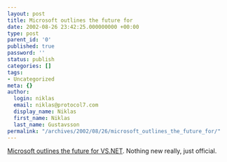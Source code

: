 ```yaml
---
layout: post
title: Microsoft outlines the future for
date: 2002-08-26 23:42:25.000000000 +00:00
type: post
parent_id: '0'
published: true
password: ''
status: publish
categories: []
tags:
- Uncategorized
meta: {}
author:
  login: niklas
  email: niklas@protocol7.com
  display_name: Niklas
  first_name: Niklas
  last_name: Gustavsson
permalink: "/archives/2002/08/26/microsoft_outlines_the_future_for/"
---
```

[Microsoft outlines the future for VS.NET](http://msdn.microsoft.com/vstudio/productinfo/roadmap.asp). Nothing new really, just official.

